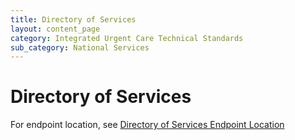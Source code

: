 ```yaml
---
title: Directory of Services
layout: content_page
category: Integrated Urgent Care Technical Standards
sub_category: National Services
---
```

# Directory of Services

For endpoint location, see [Directory of Services Endpoint Location](../messaging/endpoint_location.md)
